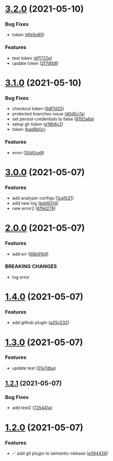 # [3.2.0](https://github.com/IslamWahid/semantic-release-test/compare/v3.1.0...v3.2.0) (2021-05-10)


### Bug Fixes

* token ([dfe9a85](https://github.com/IslamWahid/semantic-release-test/commit/dfe9a85b5c2cff4f4a4eed3ab8cbb64060ee1f44))


### Features

* test token ([df1722e](https://github.com/IslamWahid/semantic-release-test/commit/df1722e96bd98e72f702c100476e923151365686))
* update token ([2f7dfb8](https://github.com/IslamWahid/semantic-release-test/commit/2f7dfb803399e3afab665de3f4fd5abe4e4a5bba))

# [3.1.0](https://github.com/IslamWahid/semantic-release-test/compare/v3.0.0...v3.1.0) (2021-05-10)


### Bug Fixes

* checkout token ([9df7d25](https://github.com/IslamWahid/semantic-release-test/commit/9df7d2571872a2304655b18e076e4569be02cc3b))
* protected branches issue ([d0d5c7a](https://github.com/IslamWahid/semantic-release-test/commit/d0d5c7a05d2aa0b936219c84f3da23ff0e6fb4d1))
* set persist-credentials to false ([8192a6a](https://github.com/IslamWahid/semantic-release-test/commit/8192a6ac43891287cd27a9e8a4c9171088d3b769))
* setup gh token ([e19b6c2](https://github.com/IslamWahid/semantic-release-test/commit/e19b6c27434ba8695cb080ab910ecadb919bb5ef))
* token ([bad8b0c](https://github.com/IslamWahid/semantic-release-test/commit/bad8b0ce9bfac2a3752a11988467b0812c2c796c))


### Features

* error ([50d0ce8](https://github.com/IslamWahid/semantic-release-test/commit/50d0ce81c0d110fd8a5324630fd3cf909a18c8c6))

# [3.0.0](https://github.com/IslamWahid/semantic-release-test/compare/v2.0.0...v3.0.0) (2021-05-07)


### Features

* add analyzer configs ([1ca1021](https://github.com/IslamWahid/semantic-release-test/commit/1ca102135708f6d5c1402bb493c956e0de6b6349))
* add new log ([bdd9314](https://github.com/IslamWahid/semantic-release-test/commit/bdd9314f01d205f6598aa6cce5f535952d7b925a))
* new error2 ([6f9d279](https://github.com/IslamWahid/semantic-release-test/commit/6f9d2793ca640e3a8cce44a42f2ff49d2281cb4c))

# [2.0.0](https://github.com/IslamWahid/semantic-release-test/compare/v1.4.0...v2.0.0) (2021-05-07)


### Features

* add err ([68b91b9](https://github.com/IslamWahid/semantic-release-test/commit/68b91b967142e10de339d8d7126f84add2f9353e))


### BREAKING CHANGES

* log error

# [1.4.0](https://github.com/IslamWahid/semantic-release-test/compare/v1.3.0...v1.4.0) (2021-05-07)


### Features

* add github plugin ([a25c532](https://github.com/IslamWahid/semantic-release-test/commit/a25c532b6e05e8ea1a14e7ec704933247877b669))

# [1.3.0](https://github.com/IslamWahid/semantic-release-test/compare/v1.2.1...v1.3.0) (2021-05-07)


### Features

* update test ([01e7dba](https://github.com/IslamWahid/semantic-release-test/commit/01e7dbac0dba239a1d72f196398a861a16742ac1))

## [1.2.1](https://github.com/IslamWahid/semantic-release-test/compare/v1.2.0...v1.2.1) (2021-05-07)


### Bug Fixes

* add test2 ([725441a](https://github.com/IslamWahid/semantic-release-test/commit/725441ab50f1e98776ac5bd98be8c179347823c4))

# [1.2.0](https://github.com/IslamWahid/semantic-release-test/compare/v1.1.0...v1.2.0) (2021-05-07)


### Features

* :white_check_mark: add git plugin to semantic-release ([e084426](https://github.com/IslamWahid/semantic-release-test/commit/e084426b2ccb9cde101709b443febead6d6f04c1))
